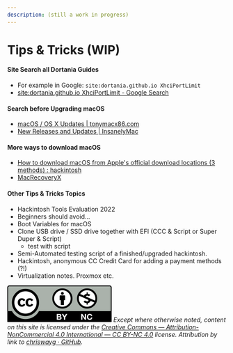 ```yaml
---
description: (still a work in progress)
---
```


# Tips & Tricks (WIP)

#### Site Search all Dortania Guides

* For example in Google: `site:dortania.github.io XhciPortLimit`
* [site:dortania.github.io XhciPortLimit - Google Search](https://www.google.com/search?q=site%3Adortania.github.io+XhciPortLimit)

#### Search before Upgrading macOS

* [macOS / OS X Updates | tonymacx86.com](https://www.tonymacx86.com/forums/macos-os-x-updates.32/)
* [New Releases and Updates | InsanelyMac](https://www.insanelymac.com/forum/157-new-releases-and-updates/)

#### More ways to download macOS

* [How to download macOS from Apple's official download locations (3 methods) : hackintosh](https://www.reddit.com/r/hackintosh/comments/efjy5g/how\_to\_download\_macos\_from\_apples\_official/)
* [MacRecoveryX](https://github.com/AngeloAvv/MacRecoveryX)

#### Other Tips & Tricks Topics

* Hackintosh Tools Evaluation 2022
* Beginners should avoid...
* Boot Variables for macOS
* Clone USB drive / SSD drive together with EFI (CCC & Script or Super Duper & Script)
  * test with script
* Semi-Automated testing script of a finished/upgraded hackintosh.
* Hackintosh, anonymous CC Credit Card for adding a payment methods (?!)
* Virtualization notes. Proxmox etc.

![](../images/by-nc-license.svg) _Except where otherwise noted, content on this site is licensed under the_ [_Creative Commons — Attribution-NonCommercial 4.0 International — CC BY-NC 4.0_](https://creativecommons.org/licenses/by-nc/4.0/) _license. Attribution by link to_ [_chriswayg · GitHub_](https://github.com/chriswayg)_._

